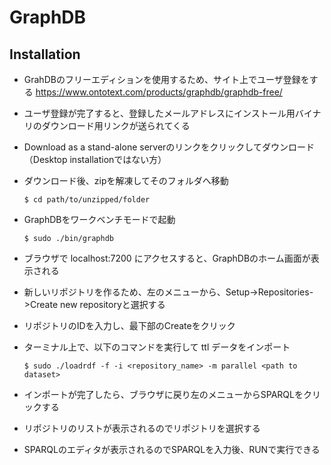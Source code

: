 # GraphDB

## Installation
 * GrahDBのフリーエディションを使用するため、サイト上でユーザ登録をする https://www.ontotext.com/products/graphdb/graphdb-free/
 * ユーザ登録が完了すると、登録したメールアドレスにインストール用バイナリのダウンロード用リンクが送られてくる
 * Download as a stand-alone serverのリンクをクリックしてダウンロード（Desktop installationではない方）
 * ダウンロード後、zipを解凍してそのフォルダへ移動

       $ cd path/to/unzipped/folder

 * GraphDBをワークベンチモードで起動

       $ sudo ./bin/graphdb

 * ブラウザで localhost:7200 にアクセスすると、GraphDBのホーム画面が表示される
 
 * 新しいリポジトリを作るため、左のメニューから、Setup->Repositories->Create new repositoryと選択する
 * リポジトリのIDを入力し、最下部のCreateをクリック
 * ターミナル上で、以下のコマンドを実行して ttl データをインポート
 
       $ sudo ./loadrdf -f -i <repository_name> -m parallel <path to dataset>

 * インポートが完了したら、ブラウザに戻り左のメニューからSPARQLをクリックする
 * リポジトリのリストが表示されるのでリポジトリを選択する
 * SPARQLのエディタが表示されるのでSPARQLを入力後、RUNで実行できる
